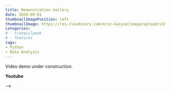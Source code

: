 ```yaml
---
title: Demonstration Gallery
date: 2020-09-01
thumbnailImagePosition: left
thumbnailImage: https://res.cloudinary.com/eric-kaiyue/image/upload/v1600775885/website/video_mpmtor.png
categories:
# - tranquilpeak
# - features
tags:
- Python
- Data Analysis
---
```


Video demo under construction.  
<!--more-->

**Youtube**

<!-- {{< youtube EP_blwEf2K8 >}} -->
<!-- {{< youtube 89BGjQYA0uE >}} -->
<!-- **Vimeo**

<!-- {{< vimeo 17877190 >}} --> -->

